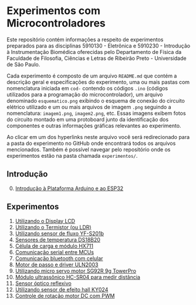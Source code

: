 # Experimentos com Microcontroladores
Este repositório contém informações a respeito de experimentos
preparados para as disciplinas 5910130 - Eletrônica e 5910230 -
Introdução à Instrumentação Biomédica oferecidas pelo Departamento de
Física da Faculdade de Filosofia, Ciências e Letras de Ribeirão
Preto - Universidade de São Paulo.

Cada experimento é composto de um arquivo `README.md` que contém a
descrição geral e especificações do experimento, uma ou mais pastas
com nomenclatura iniciada em `cod-` contendo os códigos `.ino`
(códigos utilizados para a programação do microcontrolador), um
arquivo denominado `esquematico.png` exibindo o esquema de conexão do
circuito elétrico utilizado e um ou mais arquivos de imagem `.png`
seguindo a nomenclatura: `imagem1.png`, `imagem2.png`, etc. Essas
imagens exibem fotos do circuito montado em uma protoboard junto da
identificação dos componentes e outras informações gráficas relevantes
ao experimento.

Ao clicar em um dos hyperlinks neste arquivo você será redirecionado
para a pasta do experimento no GitHub onde encontrará todos os
arquivos mencionados. Também é possível navegar pelo repositório onde
os experimentos estão na pasta chamada `experimentos/`.

## Introdução
0. [Introdução à Plataforma Arduino e ao ESP32](https://github.com/usp-instrumentacao/lab-uc/tree/main/introducao)

## Experimentos
1. [Utilizando o Display LCD](https://github.com/usp-instrumentacao/lab-uc/tree/main/experimentos/01-Display-LCD)
2. [Utilizando o Termistor (ou LDR)](https://github.com/usp-instrumentacao/lab-uc/tree/main/experimentos/02-Termistor-LDR)
3. [Utilizando sensor de fluxo YF-S201b](https://github.com/usp-instrumentacao/lab-uc/tree/main/experimentos/03-Sensor-de-fluxo)
4. [Sensores de temperatura DS18B20](https://github.com/usp-instrumentacao/lab-uc/tree/main/experimentos/04-Sensores-de-temperatura)
5. [Célula de carga e módulo HX711](https://github.com/usp-instrumentacao/lab-uc/tree/main/experimentos/05-Celula-de-carga-HX711)
6. [Comunicação serial entre MCUs](https://github.com/usp-instrumentacao/lab-uc/tree/main/experimentos/06-Comunicacao-serial-MCUs)
7. [Comunicação bluetooth com celular](https://github.com/usp-instrumentacao/lab-uc/tree/main/experimentos/07-Comunicacao-serial-bluetooth)
8. [Motor de passo e driver ULN2003](https://github.com/usp-instrumentacao/lab-uc/tree/main/experimentos/08-Motor-de-passo-ULN2003)
9. [Utilizando micro servo motor  SG92R 9g TowerPro](https://github.com/usp-instrumentacao/lab-uc/tree/main/experimentos/09-Servo-motor)
12. [Módulo ultrassônico HC-SR04 para medir distância](https://github.com/usp-instrumentacao/lab-uc/tree/main/experimentos/12-Modulo-ultrassonico)
14. [Sensor óptico reflexivo](https://github.com/usp-instrumentacao/lab-uc/tree/main/experimentos/14-Sensor-optico-reflexivo)
15. [Utilizando sensor de efeito hall KY024](https://github.com/usp-instrumentacao/lab-uc/tree/main/experimentos/15-Sensor-efeito-hall-KY024)
16. [Controle de rotação motor DC com PWM](https://github.com/usp-instrumentacao/lab-uc/tree/main/experimentos/16-Controle-de-rotacao-motor-PWM)
